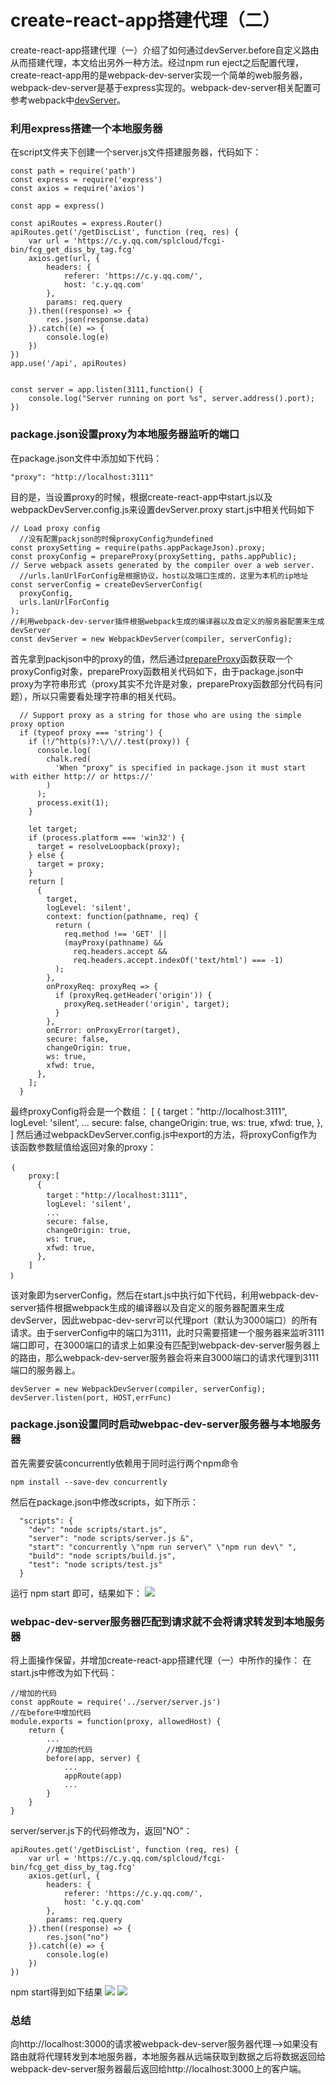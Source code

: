 # create-react-app搭建代理（二） #
create-react-app搭建代理（一）介绍了如何通过devServer.before自定义路由从而搭建代理，本文给出另外一种方法。经过npm run eject之后配置代理，create-react-app用的是webpack-dev-server实现一个简单的web服务器，webpack-dev-server是基于express实现的。webpack-dev-server相关配置可参考webpack中[devServer](https://webpack.docschina.org/configuration/dev-server/)。

### 利用express搭建一个本地服务器 ###
在script文件夹下创建一个server.js文件搭建服务器，代码如下：

	const path = require('path')
	const express = require('express')
	const axios = require('axios')

	const app = express()

	const apiRoutes = express.Router()
	apiRoutes.get('/getDiscList', function (req, res) {
	    var url = 'https://c.y.qq.com/splcloud/fcgi-bin/fcg_get_diss_by_tag.fcg'
	    axios.get(url, {
	        headers: {
	            referer: 'https://c.y.qq.com/',
	            host: 'c.y.qq.com'
	        },
	        params: req.query
	    }).then((response) => {
	        res.json(response.data)
	    }).catch((e) => {
	        console.log(e)
	    })
	})
	app.use('/api', apiRoutes)


	const server = app.listen(3111,function() {
	    console.log("Server running on port %s", server.address().port);
	})


### package.json设置proxy为本地服务器监听的端口 ###
在package.json文件中添加如下代码：

	"proxy": "http://localhost:3111"

目的是，当设置proxy的时候，根据create-react-app中start.js以及webpackDevServer.config.js来设置devServer.proxy
start.js中相关代码如下

    // Load proxy config
      //没有配置packjson的时候proxyConfig为undefined
    const proxySetting = require(paths.appPackageJson).proxy;
    const proxyConfig = prepareProxy(proxySetting, paths.appPublic);
    // Serve webpack assets generated by the compiler over a web server.
      //urls.lanUrlForConfig是根据协议，host以及端口生成的，这里为本机的ip地址
    const serverConfig = createDevServerConfig(
      proxyConfig,
      urls.lanUrlForConfig
    );
    //利用webpack-dev-server插件根据webpack生成的编译器以及自定义的服务器配置来生成devServer
    const devServer = new WebpackDevServer(compiler, serverConfig);

首先拿到packjson中的proxy的值，然后通过[prepareProxy](https://github.com/zanettin/react-dev-utils/blob/master/WebpackDevServerUtils.js)函数获取一个proxyConfig对象，prepareProxy函数相关代码如下，由于package.json中proxy为字符串形式（proxy其实不允许是对象，prepareProxy函数部分代码有问题），所以只需要看处理字符串的相关代码。

	  // Support proxy as a string for those who are using the simple proxy option
	  if (typeof proxy === 'string') {
	    if (!/^http(s)?:\/\//.test(proxy)) {
	      console.log(
	        chalk.red(
	          'When "proxy" is specified in package.json it must start with either http:// or https://'
	        )
	      );
	      process.exit(1);
	    }

	    let target;
	    if (process.platform === 'win32') {
	      target = resolveLoopback(proxy);
	    } else {
	      target = proxy;
	    }
	    return [
	      {
	        target,
	        logLevel: 'silent',
	        context: function(pathname, req) {
	          return (
	            req.method !== 'GET' ||
	            (mayProxy(pathname) &&
	              req.headers.accept &&
	              req.headers.accept.indexOf('text/html') === -1)
	          );
	        },
	        onProxyReq: proxyReq => {
	          if (proxyReq.getHeader('origin')) {
	            proxyReq.setHeader('origin', target);
	          }
	        },
	        onError: onProxyError(target),
	        secure: false,
	        changeOrigin: true,
	        ws: true,
	        xfwd: true,
	      },
	    ];
	  }

最终proxyConfig将会是一个数组：
		[
	      {
	        target："http://localhost:3111",
	        logLevel: 'silent',
			...
	        secure: false,
	        changeOrigin: true,
	        ws: true,
	        xfwd: true,
	      },
	    ]
然后通过webpackDevServer.config.js中export的方法，将proxyConfig作为该函数参数赋值给返回对象的proxy：

	｛
		proxy:[
	      {
	        target："http://localhost:3111",
	        logLevel: 'silent',
			...
	        secure: false,
	        changeOrigin: true,
	        ws: true,
	        xfwd: true,
	      },
	    ]
	｝

 该对象即为serverConfig，然后在start.js中执行如下代码，利用webpack-dev-server插件根据webpack生成的编译器以及自定义的服务器配置来生成devServer，因此webpac-dev-servr可以代理port（默认为3000端口）的所有请求。由于serverConfig中的端口为3111，此时只需要搭建一个服务器来监听3111端口即可，在3000端口的请求上如果没有匹配到webpack-dev-server服务器上的路由，那么webpack-dev-server服务器会将来自3000端口的请求代理到3111端口的服务器上。

	devServer = new WebpackDevServer(compiler, serverConfig);
	devServer.listen(port, HOST,errFunc)

### package.json设置同时启动webpac-dev-server服务器与本地服务器 ###
首先需要安装concurrently依赖用于同时运行两个npm命令

	npm install --save-dev concurrently

然后在package.json中修改scripts，如下所示：

	  "scripts": {
	    "dev": "node scripts/start.js",
	    "server": "node scripts/server.js &",
	    "start": "concurrently \"npm run server\" \"npm run dev\" ",
	    "build": "node scripts/build.js",
	    "test": "node scripts/test.js"
	  }

运行 npm start 即可，结果如下：
![](https://t1.picb.cc/uploads/2019/01/31/VHvn0R.png)

### webpac-dev-server服务器匹配到请求就不会将请求转发到本地服务器 ###
将上面操作保留，并增加create-react-app搭建代理（一）中所作的操作：
在start.js中修改为如下代码：

	//增加的代码
	const appRoute = require('../server/server.js')
	//在before中增加代码
	module.exports = function(proxy, allowedHost) {
		return {
			...
			//增加的代码
			before(app, server) {
				...
				appRoute(app)
				...
			}
		}
	}
server/server.js下的代码修改为，返回"NO"：

	apiRoutes.get('/getDiscList', function (req, res) {
	    var url = 'https://c.y.qq.com/splcloud/fcgi-bin/fcg_get_diss_by_tag.fcg'
	    axios.get(url, {
	        headers: {
	            referer: 'https://c.y.qq.com/',
	            host: 'c.y.qq.com'
	        },
	        params: req.query
	    }).then((response) => {
	        res.json("no")
	    }).catch((e) => {
	        console.log(e)
	    })
	})

npm start得到如下结果
![](https://t1.picb.cc/uploads/2019/01/31/VHvwWi.png)
![](https://t1.picb.cc/uploads/2019/01/31/VHvIkW.png)


### 总结 ###

向http://localhost:3000的请求被webpack-dev-server服务器代理——>如果没有路由就将代理转发到本地服务器，本地服务器从远端获取到数据之后将数据返回给webpack-dev-server服务器最后返回给http://localhost:3000上的客户端。